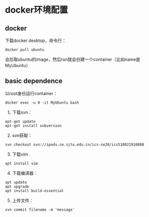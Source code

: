 # docker环境配置

## docker

下载docker desktop，命令行：

```
docker pull ubuntu
```

会拉取ubuntu的image，然后run就会创建一个container（比如name是MyUbuntu）



## basic dependence

以root身份运行container：

```
docker exec -u 0 -it MyUbuntu bash
```

1. 下载svn：

```
apt-get update
apt-get install subversion
```

2. svn获取：

```
svn checkout svn://ipads.se.sjtu.edu.cn/ics-se20/ics518021910888
```

3. 下载vim

```
apt install vim
```

4. 下载编译器：

```
apt update
apt upgrade
apt install build-essential
```

5. 上传文件：

```
svn commit filename -m 'message'
```

